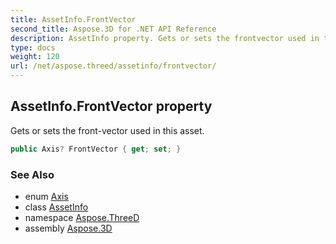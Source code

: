 ```yaml
---
title: AssetInfo.FrontVector
second_title: Aspose.3D for .NET API Reference
description: AssetInfo property. Gets or sets the frontvector used in this asset
type: docs
weight: 120
url: /net/aspose.threed/assetinfo/frontvector/
---
```

## AssetInfo.FrontVector property

Gets or sets the front-vector used in this asset.

```csharp
public Axis? FrontVector { get; set; }
```

### See Also

* enum [Axis](../../axis/)
* class [AssetInfo](../)
* namespace [Aspose.ThreeD](../../../aspose.threed/)
* assembly [Aspose.3D](../../../)


